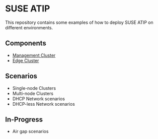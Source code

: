 # SUSE ATIP

This repository contains some examples of how to deploy SUSE ATIP on different environments.

##  Components

- [Management Cluster](./telco-examples/mgmt-cluster)
- [Edge Cluster](./telco-examples/edge-clusters)

## Scenarios

- Single-node Clusters
- Multi-node Clusters
- DHCP Network scenarios
- DHCP-less Network scenarios

## In-Progress

- Air gap scenarios